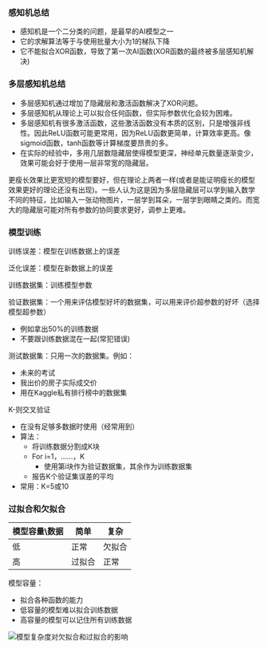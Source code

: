 ### 感知机总结

* 感知机是一个二分类的问题，是最早的AI模型之一
* 它的求解算法等于与使用批量大小为1的梯队下降
* 它不能拟合XOR函数，导致了第一次AI函数(XOR函数的最终被多层感知机解决)

### 多层感知机总结

* 多层感知机通过增加了隐藏层和激活函数解决了XOR问题。
* 多层感知机从理论上可以拟合任何函数，但实际参数优化会较为困难。
* 多层感知机有很多激活函数，这些激活函数没有本质的区别，只是增强非线性。因此ReLU函数可能更常用，因为ReLU函数更简单，计算效率更高。像sigmoid函数，tanh函数等计算梯度要昂贵的多。
* 在实际的经验中，多用几层数隐藏层使得模型更深，神经单元数量逐渐变少，效果可能会好于使用一层非常宽的隐藏层。

更瘦长效果比更宽短的模型要好，但在理论上两者一样(或者是能证明瘦长的模型效果更好的理论还没有出现)。一些人认为这是因为多层隐藏层可以学到输入数学不同的特征，比如输入一张动物图片，一层学到耳朵，一层学到眼睛之类的。而宽大的隐藏层可能对所有参数的协同要求更好，调参上更难。

### 模型训练

训练误差：模型在训练数据上的误差

泛化误差：模型在新数据上的误差

训练数据集：训练模型参数

验证数据集：一个用来评估模型好坏的数据集，可以用来评价超参数的好坏（选择模型超参数）

* 例如拿出50%的训练数据
* 不要跟训练数据混在一起(常犯错误)

测试数据集：只用一次的数据集。例如：

* 未来的考试
* 我出价的房子实际成交价
* 用在Kaggle私有排行榜中的数据集

K-则交叉验证

* 在没有足够多数据时使用（经常用到）
* 算法：
  * 将训练数据分割成K块
  * For i=1，……，K
    * 使用第i块作为验证数据集，其余作为训练数据集
  * 报告K个验证集误差的平均
* 常用：K=5或10

### 过拟合和欠拟合

| 模型容量\数据 | 简单   | 复杂   |
| ------------- | ------ | ------ |
| 低            | 正常   | 欠拟合 |
| 高            | 过拟合 | 正常   |

模型容量：

* 拟合各种函数的能力
* 低容量的模型难以拟合训练数据
* 高容量的模型可以记住所有训练数据

![模型复杂度对欠拟合和过拟合的影响](https://s3.bmp.ovh/imgs/2025/04/11/c4e5a4b322ea856c.png)